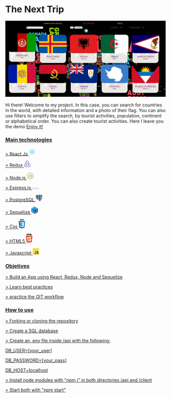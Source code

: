 <h1>The Next Trip</h1>
<img src="client\Images\Captura.JPG">

<p color="green">Hi there! Welcome to my project. In this case, you can search for countries in the world, with detailed information and a photo of their flag. You can also use filters to simplify the search, by tourist activities, population, continent or alphabetical order. You can also create tourist activities.
Here I leave you the demo <a href="https://the-next-trip-celi.web.app/">
Enjoy it!</p>

<h3>Main technologies</h3>
<p>> React Js <img width="20px" heigth="20px" src="client\Images\react-2.svg"></p>
<p>> Redux <img width="20px" heigth="20px" src="client\Images\redux.svg"></p>
<p>> Node.js <img width="20px" heigth="20px" src="client\Images\nodejs-icon.svg"></p>
<p>> Express.js <img width="20px" heigth="20px" src="client\Images\express-109.svg"></p>
<p>> PostgreSQL <img width="20px" heigth="20px" src="client\Images\postgresql.svg"></p>
<p>> Sequelize <img width="20px" heigth="20px" src="client\Images\sequelize.svg"></p>
<p>> Css <img width="20px" heigth="20px" src="client\Images\css-5.svg"></p>
<p>> HTML5 <img width="20px" heigth="20px" src="client\Images\html5.svg"></p>
<p>> Javascript <img width="20px" heigth="20px" src="client\Images\logo-javascript.svg"></p>

<h3>Objetives</h3>
<p>> Build an App using React, Redux, Node and Sequelize</p>
<p>> Learn best practices</p>
<p>> practice the GIT workflow</p>

<h3>How to use</h3>
<p>> Forking or cloning the repository</p>
<p>> Create a SQL database</p>
<p>> Create an .env file inside /api with the following:

<p></p>
<p>DB_USER=[your_user]</p>
<p>DB_PASSWORD=[your_pass]</p>
<p>DB_HOST=localhost</p>
<p></p>

<p>> Install node modules with "npm i" in both directories /api and /client</p>
<p>> Start both with "npm start"</p>
